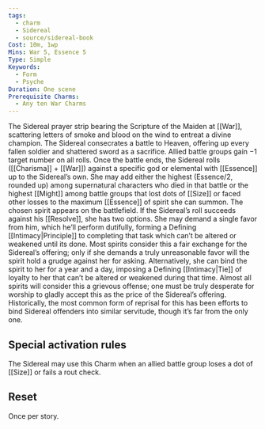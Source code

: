 ```yaml
---
tags:
  - charm
  - Sidereal
  - source/sidereal-book
Cost: 10m, 1wp
Mins: War 5, Essence 5
Type: Simple
Keywords:
  - Form
  - Psyche
Duration: One scene
Prerequisite Charms:
  - Any ten War Charms
---
```

The Sidereal prayer strip bearing the Scripture of the Maiden at [[War]], scattering letters of smoke and blood on the wind to entreat a divine champion. The Sidereal consecrates a battle to Heaven, offering up every fallen soldier and shattered sword as a sacrifice. Allied battle groups gain −1 target number on all rolls. Once the battle ends, the Sidereal rolls ([[Charisma]] + [[War]]) against a specific god or elemental with [[Essence]] up to the Sidereal’s own. She may add either the highest (Essence/2, rounded up) among supernatural characters who died in that battle or the highest [[Might]] among battle groups that lost dots of [[Size]] or faced other losses to the maximum [[Essence]] of spirit she can summon. The chosen spirit appears on the battlefield. If the Sidereal’s roll succeeds against his [[Resolve]], she has two options. She may demand a single favor from him, which he’ll perform dutifully, forming a Defining [[Intimacy|Principle]] to completing that task which can’t be altered or weakened until its done. Most spirits consider this a fair exchange for the Sidereal’s offering; only if she demands a truly unreasonable favor will the spirit hold a grudge against her for asking. Alternatively, she can bind the spirit to her for a year and a day, imposing a Defining [[Intimacy|Tie]] of loyalty to her that can’t be altered or weakened during that time. Almost all spirits will consider this a grievous offense; one must be truly desperate for worship to gladly accept this as the price of the Sidereal’s offering. Historically, the most common form of reprisal for this has been efforts to bind Sidereal offenders into similar servitude, though it’s far from the only one. 

## Special activation rules

The Sidereal may use this Charm when an allied battle group loses a dot of [[Size]] or fails a rout check. 
## Reset
Once per story.